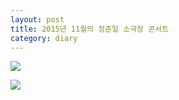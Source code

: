 ```yaml
---
layout: post
title: 2015년 11월의 정준일 소극장 콘서트
category: diary
---
```


![](__imgUrl__/1.jpg)

![](__imgUrl__/2.jpg)